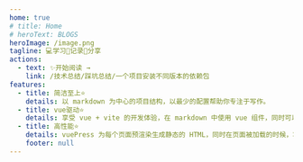 ```yaml
---
home: true
# title: Home
# heroText: BLOGS
heroImage: /image.png
tagline: 💻学习📝记录🔗分享
actions:
  - text: ✨开始阅读 →
    link: /技术总结/踩坑总结/一个项目安装不同版本的依赖包
features:
  - title: 简洁至上⭐️
    details: 以 markdown 为中心的项目结构，以最少的配置帮助你专注于写作。
  - title: vue驱动⭐️
    details: 享受 vue + vite 的开发体验，在 markdown 中使用 vue 组件，同时可以使用 vue 来开发自定义主题。
  - title: 高性能⭐️
    details: vuePress 为每个页面预渲染生成静态的 HTML，同时在页面被加载的时候，将作为 SPA 运行。
    footer: null
---
```



